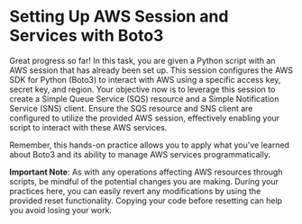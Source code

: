 # Setting Up AWS Session and Services with Boto3

Great progress so far! In this task, you are given a Python script with an AWS session that has already been set up. This session configures the AWS SDK for Python (Boto3) to interact with AWS using a specific access key, secret key, and region. Your objective now is to leverage this session to create a Simple Queue Service (SQS) resource and a Simple Notification Service (SNS) client. Ensure the SQS resource and SNS client are configured to utilize the provided AWS session, effectively enabling your script to interact with these AWS services.

Remember, this hands-on practice allows you to apply what you've learned about Boto3 and its ability to manage AWS services programmatically.

**Important Note**: As with any operations affecting AWS resources through scripts, be mindful of the potential changes you are making. During your practices here, you can easily revert any modifications by using the provided reset functionality. Copying your code before resetting can help you avoid losing your work.